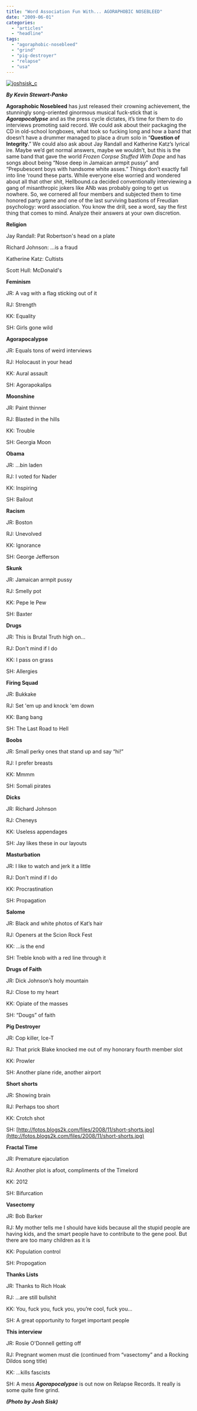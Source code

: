 ```yaml
---
title: "Word Association Fun With... AGORAPHOBIC NOSEBLEED"
date: "2009-06-01"
categories: 
  - "articles"
  - "headline"
tags: 
  - "agoraphobic-nosebleed"
  - "grind"
  - "pig-destroyer"
  - "relapse"
  - "usa"
---
```


[![joshsisk_c](http://www.hellbound.ca/wp-content/uploads/2009/05/joshsisk_c.jpg "joshsisk_c")](http://www.hellbound.ca/wp-content/uploads/2009/05/joshsisk_c.jpg)

_**By Kevin Stewart-Panko**_

**Agoraphobic Nosebleed** has just released their crowning achievement, the stunningly song-oriented ginormous musical fuck-stick that is _**Agorapocalypse**_ and as the press cycle dictates, it’s time for them to do interviews promoting said record. We could ask about their packaging the CD in old-school longboxes, what took so fucking long and how a band that doesn’t have a drummer managed to place a drum solo in “**Question of Integrity**.” We could also ask about Jay Randall and Katherine Katz’s lyrical ire. Maybe we’d get normal answers, maybe we wouldn’t, but this is the same band that gave the world _Frozen Corpse Stuffed With Dope_ and has songs about being “Nose deep in Jamaican armpit pussy” and “Prepubescent boys with handsome white asses.” Things don’t exactly fall into line ‘round these parts. While everyone else worried and wondered about all that other shit, Hellbound.ca decided conventionally interviewing a gang of misanthropic jokers like ANb was probably going to get us nowhere. So, we cornered all four members and subjected them to time honored party game and one of the last surviving bastions of Freudian psychology: word association. You know the drill, see a word, say the first thing that comes to mind. Analyze their answers at your own discretion.

**Religion**

Jay Randall: Pat Robertson's head on a plate

Richard Johnson: …is a fraud

Katherine Katz: Cultists

Scott Hull: McDonald's

**Feminism**

JR: A vag with a flag sticking out of it

RJ: Strength

KK: Equality

SH: Girls gone wild

**Agorapocalypse**

JR: Equals tons of weird interviews

RJ: Holocaust in your head

KK: Aural assault

SH: Agorapokalips

**Moonshine**

JR: Paint thinner

RJ: Blasted in the hills

KK: Trouble

SH: Georgia Moon

**Obama**

JR: …bin laden

RJ: I voted for Nader

KK: Inspiring

SH: Bailout

**Racism**

JR: Boston

RJ: Unevolved

KK: Ignorance

SH: George Jefferson

**Skunk**

JR: Jamaican armpit pussy

RJ: Smelly pot

KK: Pepe le Pew

SH: Baxter

**Drugs**

JR: This is Brutal Truth high on...

RJ: Don't mind if I do

KK: I pass on grass

SH: Allergies

**Firing Squad**

JR: Bukkake

RJ: Set 'em up and knock 'em down

KK: Bang bang

SH: The Last Road to Hell

**Boobs**

JR: Small perky ones that stand up and say “hi!”

RJ: I prefer breasts

KK: Mmmm

SH: Somali pirates

**Dicks**

JR: Richard Johnson

RJ: Cheneys

KK: Useless appendages

SH: Jay likes these in our layouts

**Masturbation**

JR: I like to watch and jerk it a little

RJ: Don't mind if I do

KK: Procrastination

SH: Propagation

**Salome**

JR: Black and white photos of Kat’s hair

RJ: Openers at the Scion Rock Fest

KK: …is the end

SH: Treble knob with a red line through it

**Drugs of Faith**

JR: Dick Johnson’s holy mountain

RJ: Close to my heart

KK: Opiate of the masses

SH: “Dougs” of faith

**Pig Destroyer**

JR: Cop killer, Ice-T

RJ: That prick Blake knocked me out of my honorary fourth member slot

KK: Prowler

SH: Another plane ride, another airport

**Short shorts**

JR: Showing brain

RJ: Perhaps too short

KK: Crotch shot

SH: [http://fotos.blogs2k.com/files/2008/11/short-shorts.jpg](http://fotos.blogs2k.com/files/2008/11/short-shorts.jpg)

**Fractal Time**

JR: Premature ejaculation

RJ: Another plot is afoot, compliments of the Timelord

KK: 2012

SH: Bifurcation

**Vasectomy**

JR: Bob Barker

RJ: My mother tells me I should have kids because all the stupid people are having kids, and the smart people have to contribute to the gene pool. But there are too many children as it is

KK: Population control

SH: Propogation

**Thanks Lists**

JR: Thanks to Rich Hoak

RJ: …are still bullshit

KK: You, fuck you, fuck you, you’re cool, fuck you…

SH: A great opportunity to forget important people

**This interview**

JR: Rosie O'Donnell getting off

RJ: Pregnant women must die (continued from “vasectomy” and a Rocking Dildos song title)

KK: …kills fascists

SH: A mess _**Agorapocalypse**_ is out now on Relapse Records. It really is some quite fine grind.

_**(Photo by Josh Sisk)**_
